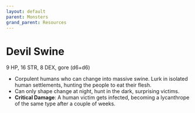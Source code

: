 ```yaml
---
layout: default
parent: Monsters
grand_parent: Resources
---
```


# Devil Swine

9 HP, 16 STR, 8 DEX, gore (d6+d6)

- Corpulent humans who can change into massive swine. Lurk in isolated human settlements, hunting the people to eat their flesh.
- Can only shape change at night, hunt in the dark, surprising victims.
- **Critical Damage**: A human victim gets infected, becoming a lycanthrope of the same type after a couple of weeks.
